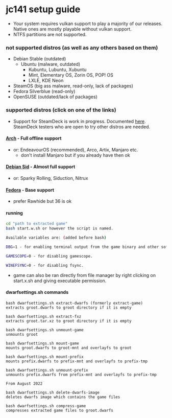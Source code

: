<h1>jc141 setup guide</h1>

- Your system requires vulkan support to play a majority of our releases. Native ones are mostly playable without vulkan support.
- NTFS partitions are not supported.

### not supported distros (as well as any others based on them)
   - Debian Stable (outdated)
     - Ubuntu (malware, outdated)
          - Kubuntu, Lubuntu, Xubuntu
          - Mint, Elementary OS, Zorin OS, POP! OS
          - LXLE, KDE Neon 
   - SteamOS (big ass malware, read-only, lack of packages)
   - Fedora Silverblue (read-only)
   - OpenSUSE (outdated/lack of packages)

### supported distros (click on one of the links)

- Support for SteamDeck is work in progress. Documented [here](steamdeck.md). SteamDeck testers who are open to try other distros are needed.

#### [Arch](arch.md) - Full offline support
 - or: EndeavourOS (recommended), Arco, Artix, Manjaro etc.
   - don't install Manjaro but if you already have then ok
#### [Debian Sid](debiansid.md) - Almost full support
 - or: Sparky Rolling, Siduction, Nitrux
#### [Fedora](fedora.md) - Base support
 - prefer Rawhide but 36 is ok

#### running

```sh
cd "path to extracted game"
bash start.w.sh or however the script is named.

Available variables are: (added before bash)

DBG=1 - for enabling terminal output from the game binary and other software ran.

GAMESCOPE=0 - for disabling gamescope.

WINEFSYNC=0 - for disabling fsync.
```

- game can also be ran directly from file manager by right clicking on start.x.sh and giving executable permission.

#### dwarfsettings.sh commands
```
bash dwarfsettings.sh extract-dwarfs (formerly extract-game)
extracts groot.dwarfs to groot directory if it is empty

bash dwarfsettings.sh extract-fxz
extracts groot.tar.xz to groot directory if it is empty

bash dwarfsettings.sh unmount-game
unmounts groot

bash dwarfsettings.sh mount-game
mounts groot.dwarfs to groot-mnt and overlayfs to groot

bash dwarfsettings.sh mount-prefix
mounts prefix.dwarfs to prefix-mnt and overlayfs to prefix-tmp

bash dwarfsettings.sh unmount-prefix
unmounts prefix.dwarfs from prefix-mnt and overlayfs to prefix-tmp

From August 2022

bash dwarfsettings.sh delete-dwarfs-image
deletes dwarfs image which contains the game files

bash dwarfsettings.sh compress-game
compresses extracted game files to groot.dwarfs
```
